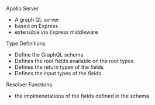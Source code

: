 Apollo Server
- A graph QL server
- based on Express
- extensible via Express middleware

Type Definitions
- Define the GraphQL schema
- Defines the root fields available on the root types
- Defines the return types of the fields
- Defines the input types of the fields

Resolver Functions
- the implmenetations of the fields defined in the schema
